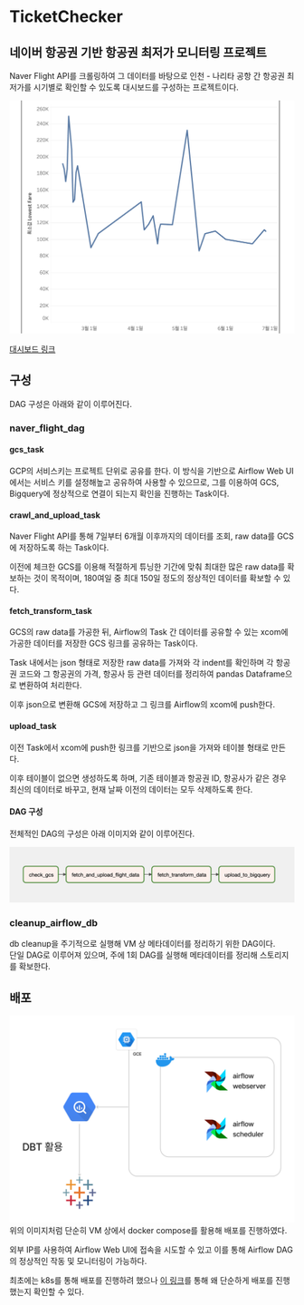 # TicketChecker
## 네이버 항공권 기반 항공권 최저가 모니터링 프로젝트
Naver Flight API를 크롤링하여 그 데이터를 바탕으로 인천 - 나리타 공항 간 항공권 최저가를 시기별로 확인할 수 있도록 대시보드를 구성하는 프로젝트이다.

![대시보드 결과](img/dashboard.png)

[대시보드 링크](https://bit.ly/supersets1)

## 구성
DAG 구성은 아래와 같이 이루어진다.
### naver_flight_dag
#### gcs_task
GCP의 서비스키는 프로젝트 단위로 공유를 한다.
이 방식을 기반으로 Airflow Web UI에서는 서비스 키를 설정해높고 공유하여 사용할 수 있으므로, 그를 이용하여 GCS, Bigquery에 정상적으로 연결이 되는지 확인을 진행하는 Task이다.

#### crawl_and_upload_task
Naver Flight API를 통해 7일부터 6개월 이후까지의 데이터를 조회, raw data를 GCS에 저장하도록 하는 Task이다.

이전에 체크한 GCS를 이용해 적절하게 튜닝한 기간에 맞춰 최대한 많은 raw data를 확보하는 것이 목적이며, 180여일 중 최대 150일 정도의 정상적인 데이터를 확보할 수 있다.

#### fetch_transform_task
GCS의 raw data를 가공한 뒤, Airflow의 Task 간 데이터를 공유할 수 있는 xcom에 가공한 데이터를 저장한 GCS 링크를 공유하는 Task이다.

Task 내에서는 json 형태로 저장한 raw data를 가져와 각 indent를 확인하며 각 항공권 코드와 그 항공권의 가격, 항공사 등 관련 데이터를 정리하여 pandas Dataframe으로 변환하여 처리한다.

이후 json으로 변환해 GCS에 저장하고 그 링크를 Airflow의 xcom에 push한다.

#### upload_task
이전 Task에서 xcom에 push한 링크를 기반으로 json을 가져와 테이블 형태로 만든다.

이후 테이블이 없으면 생성하도록 하며, 기존 테이블과 항공권 ID, 항공사가 같은 경우 최신의 데이터로 바꾸고, 현재 날짜 이전의 데이터는 모두 삭제하도록 한다.

#### DAG 구성
전체적인 DAG의 구성은 아래 이미지와 같이 이루어진다.

![dag](img/Dag1.png)

### cleanup_airflow_db
db cleanup을 주기적으로 실행해 VM 상 메타데이터를 정리하기 위한 DAG이다.  
단일 DAG로 이루어져 있으며, 주에 1회 DAG를 실행해 메타데이터를 정리해 스토리지를 확보한다.

## 배포
![](img/image.png)
위의 이미지처럼 단순히 VM 상에서 docker compose를 활용해 배포를 진행하였다.

외부 IP를 사용하여 Airflow Web UI에 접속을 시도할 수 있고 이를 통해 Airflow DAG의 정상적인 작동 및 모니터링이 가능하다.

최초에는 k8s를 통해 배포를 진행하려 했으나 [이 링크](https://velog.io/@toho09/TicketChecker-2.-%EB%B0%B0%ED%8F%AC%ED%99%98%EA%B2%BD-%EA%B5%AC%EC%84%B1-%EB%B0%8F-%EA%B5%AC%ED%98%84-%EC%A4%80%EB%B9%84)를 통해 왜 단순하게 배포를 진행했는지 확인할 수 있다.
